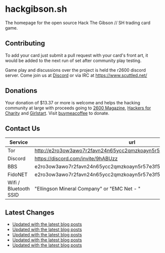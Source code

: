 # hackgibson.sh
The homepage for the open source Hack The Gibson // SH trading card game.


## Contributing

To add your card just submit a pull request with your card's front art, it would be added to the next run of set after community play testing.

Game play and discussions over the project is held the r2600 discord server. Come join us at [Discord](https://discord.com/invite/9hABUzz) or via IRC at https://www.scuttled.net/


## Donations

Your donation of $13.37 or more is welcome and helps the hacking community at large with proceeds going to [2600 Magazine](https://2600.com/), [Hackers for Charity](https://hackersforcharity.org) and [Girlstart](https://girlstart.org).  Visit [buymeacoffee](https://www.buymeacoffee.com/hackgibson.sh) to donate.


## Contact Us

Service | url
-|-
Tor | http://e2ro3ow3awo7r2favn24n65ycc2qmzkoayn5r57e3f56nvjwdcgg32ad.onion
Discord | https://discord.com/invite/9hABUzz
BBS | e2ro3ow3awo7r2favn24n65ycc2qmzkoayn5r57e3f56nvjwdcgg32ad.onion:23
FidoNET | e2ro3ow3awo7r2favn24n65ycc2qmzkoayn5r57e3f56nvjwdcgg32ad.onion:24554
Wifi / Bluetooth SSID | "Ellingson Mineral Company" or "EMC Net - <fidonet address>"

## Latest Changes
<!-- BLOG-POST-LIST:START -->
- [Updated with the latest blog posts](https://github.com/DFW2600/hackgibson.sh/commit/ae9f8fc5c5c80cc521ef37e0c2a86b43dbc39b44)
- [Updated with the latest blog posts](https://github.com/DFW2600/hackgibson.sh/commit/98d6c71c36eb437e29281f179ca523ee8d660dbb)
- [Updated with the latest blog posts](https://github.com/DFW2600/hackgibson.sh/commit/d08a40800acda64273d7983c3476da3212fed1ed)
- [Updated with the latest blog posts](https://github.com/DFW2600/hackgibson.sh/commit/baf08e28d4781bb65efaa94b15169cb0aa02b699)
- [Updated with the latest blog posts](https://github.com/DFW2600/hackgibson.sh/commit/1f31220792a3f950248ea08f22fad6ee543084d7)
<!-- BLOG-POST-LIST:END -->
